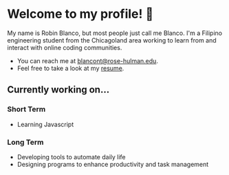 # Welcome to my profile! 👋
My name is Robin Blanco, but most people just call me Blanco. I'm a Filipino engineering student from the Chicagoland area working to learn from and interact with online coding communities.
- You can reach me at blancont@rose-hulman.edu.
- Feel free to take a look at my [resume](https://drive.google.com/file/d/1Cp1qdQWa3xtA1AcdcPkt5bN0NHBkARaU/view?usp=sharing).
## Currently working on...
### Short Term
- Learning Javascript
### Long Term
- Developing tools to automate daily life
- Designing programs to enhance productivity and task management
